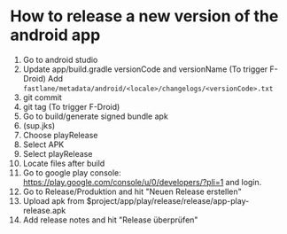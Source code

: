 # How to release a new version of the android app

1. Go to android studio
2. Update app/build.gradle versionCode and versionName
   (To trigger F-Droid)
   Add `fastlane/metadata/android/<locale>/changelogs/<versionCode>.txt`
3. git commit
4. git tag (To trigger F-Droid)
5. Go to build/generate signed bundle apk
6. (sup.jks)
7. Choose playRelease
8. Select APK
9. Select playRelease
10. Locate files after build
11. Go to google play console: https://play.google.com/console/u/0/developers/?pli=1 and login.
12. Go to Release/Produktion and hit "Neuen Release erstellen"
13. Upload apk from $project/app/play/release/release/app-play-release.apk
14. Add release notes and hit "Release überprüfen"
